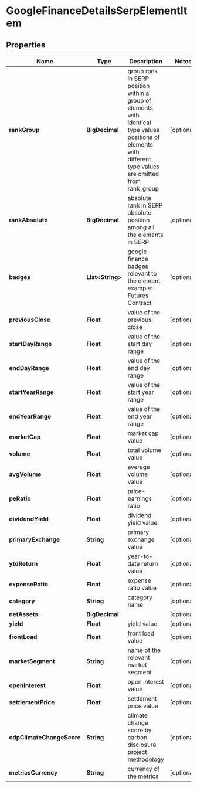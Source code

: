

# GoogleFinanceDetailsSerpElementItem


## Properties

| Name | Type | Description | Notes |
|------------ | ------------- | ------------- | -------------|
|**rankGroup** | **BigDecimal** | group rank in SERP position within a group of elements with identical type values positions of elements with different type values are omitted from rank_group |  [optional] |
|**rankAbsolute** | **BigDecimal** | absolute rank in SERP absolute position among all the elements in SERP |  [optional] |
|**badges** | **List&lt;String&gt;** | google finance badges relevant to the element example: Futures Contract |  [optional] |
|**previousClose** | **Float** | value of the previous close |  [optional] |
|**startDayRange** | **Float** | value of the start day range |  [optional] |
|**endDayRange** | **Float** | value of the end day range |  [optional] |
|**startYearRange** | **Float** | value of the start year range |  [optional] |
|**endYearRange** | **Float** | value of the end year range |  [optional] |
|**marketCap** | **Float** | market cap value |  [optional] |
|**volume** | **Float** | total volume value |  [optional] |
|**avgVolume** | **Float** | average volume value |  [optional] |
|**peRatio** | **Float** | price-earnings ratio |  [optional] |
|**dividendYield** | **Float** | dividend yield value |  [optional] |
|**primaryExchange** | **String** | primary exchange value |  [optional] |
|**ytdReturn** | **Float** | year-to-date return value |  [optional] |
|**expenseRatio** | **Float** | expense ratio value |  [optional] |
|**category** | **String** | category name |  [optional] |
|**netAssets** | **BigDecimal** |  |  [optional] |
|**yield** | **Float** | yield value |  [optional] |
|**frontLoad** | **Float** | front load value |  [optional] |
|**marketSegment** | **String** | name of the relevant market segment |  [optional] |
|**openInterest** | **Float** | open interest value |  [optional] |
|**settlementPrice** | **Float** | settlement price value |  [optional] |
|**cdpClimateChangeScore** | **String** | climate change score by carbon disclosure project methodology |  [optional] |
|**metricsCurrency** | **String** | currency of the metrics |  [optional] |



